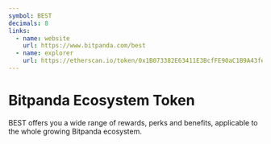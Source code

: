 ```yaml
---
symbol: BEST
decimals: 8
links:
  - name: website
    url: https://www.bitpanda.com/best
  - name: explorer
    url: https://etherscan.io/token/0x1B073382E63411E3BcfFE90aC1B9A43feFa1Ec6F
---
```


# Bitpanda Ecosystem Token

BEST offers you a wide range of rewards, perks and benefits, applicable to the whole growing Bitpanda ecosystem.
